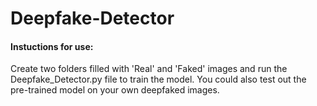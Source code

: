 # Deepfake-Detector

<h4> Instuctions for use: </h4>


Create two folders filled with 'Real' and 'Faked' images and run the Deepfake_Detector.py file to train the model. You could also test out the pre-trained model on your own deepfaked images.
